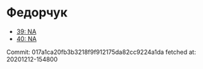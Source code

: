 # Федорчук
- [39: NA](39.md)
- [40: NA](40.md)

Commit: 017a1ca20fb3b3218f9f912175da82cc9224a1da
 fetched at: 20201212-154800
